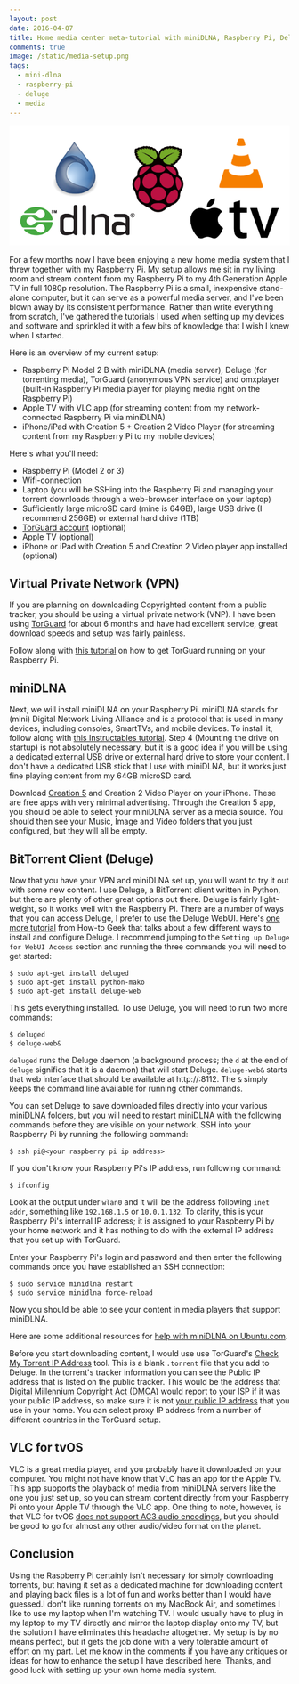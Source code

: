 ```yaml
---
layout: post
date: 2016-04-07
title: Home media center meta-tutorial with miniDLNA, Raspberry Pi, Deluge and Apple TV
comments: true
image: /static/media-setup.png
tags:
  - mini-dlna
  - raspberry-pi
  - deluge
  - media
---
```


![png](/static/media-setup.png)

For a few months now I have been enjoying a new home media system that I threw together with my Raspberry Pi. My setup allows me sit in my living room and stream content from my Raspberry Pi to my 4th Generation Apple TV in full 1080p resolution. The Raspberry Pi is a small, inexpensive stand-alone computer, but it can serve as a powerful media server, and I've been blown away by its consistent performance. Rather than write everything from scratch, I've gathered the tutorials I used when setting up my devices and software and sprinkled it with a few bits of knowledge that I wish I knew when I started.

Here is an overview of my current setup:

- Raspberry Pi Model 2 B with miniDLNA (media server), Deluge (for torrenting media), TorGuard (anonymous VPN service) and omxplayer (built-in Raspberry Pi media player for playing media right on the Raspberry Pi)
- Apple TV with VLC app (for streaming content from my network-connected Raspberry Pi via miniDLNA)
- iPhone/iPad with Creation 5 + Creation 2 Video Player (for streaming content from my Raspberry Pi to my mobile devices)

Here's what you'll need:

- Raspberry Pi (Model 2 or 3)
- Wifi-connection
- Laptop (you will be SSHing into the Raspberry Pi and managing your torrent downloads through a web-browser interface on your laptop)
- Sufficiently large microSD card (mine is 64GB), large USB drive (I recommend 256GB) or external hard drive (1TB)
- [TorGuard account](https://torguard.net/aff.php?aff=1933) (optional)
- Apple TV (optional)
- iPhone or iPad with Creation 5 and Creation 2 Video player app installed (optional)

## Virtual Private Network (VPN)

If you are planning on downloading Copyrighted content from a public tracker, you should be using a virtual private network (VNP). I have been using [TorGuard](https://torguard.net/aff.php?aff=1933) for about 6 months and have had excellent service, great download speeds and setup was fairly painless.

Follow along with [this tutorial](https://torguard.net/knowledgebase.php?action=displayarticle&id=174) on how to get TorGuard running on your Raspberry Pi.

## miniDLNA

Next, we will install miniDLNA on your Raspberry Pi. miniDLNA stands for (mini) Digital Network Living Alliance and is a protocol that is used in many devices, including consoles, SmartTVs, and mobile devices. To install it, follow along with [this Instructables tutorial](http://www.instructables.com/id/Raspberry-Pi-Media-Server-MiniDLNA/). Step 4 (Mounting the drive on startup) is not absolutely necessary, but it is a good idea if you will be using a dedicated external USB drive or external hard drive to store your content. I don't have a dedicated USB stick that I use with miniDLNA, but it works just fine playing content from my 64GB microSD card.

Download [Creation 5](http://www.creation.com.es/creation-5-app/) and Creation 2 Video Player on your iPhone. These are free apps with very minimal advertising. Through the Creation 5 app, you should be able to select your miniDLNA server as a media source. You should then see your Music, Image and Video folders that you just configured, but they will all be empty.

## BitTorrent Client (Deluge)

Now that you have your VPN and miniDLNA set up, you will want to try it out with some new content. I use Deluge, a BitTorrent client written in Python, but there are plenty of other great options out there. Deluge is fairly light-weight, so it works well with the Raspberry Pi. There are a number of ways that you can access Deluge, I prefer to use the Deluge WebUI. Here's [one more tutorial](http://www.howtogeek.com/142044/how-to-turn-a-raspberry-pi-into-an-always-on-bittorrent-box/) from How-to Geek that talks about a few different ways to install and configure Deluge. I recommend jumping to the `Setting up Deluge for WebUI Access` section and running the three commands you will need to get started:

```terminal
$ sudo apt-get install deluged
$ sudo apt-get install python-mako
$ sudo apt-get install deluge-web
```

This gets everything installed. To use Deluge, you will need to run two more commands:

```terminal
$ deluged
$ deluge-web&
```

`deluged` runs the Deluge daemon (a background process; the `d` at the end of `deluge` signifies that it is a daemon) that will start Deluge. `deluge-web&` starts that web interface that should be available at http://<your raspberry pi ip address>:8112. The `&` simply keeps the command line available for running other commands.

You can set Deluge to save downloaded files directly into your various miniDLNA folders, but you will need to restart miniDLNA with the following commands before they are visible on your network. SSH into your Raspberry Pi by running the following command:

```terminal
$ ssh pi@<your raspberry pi ip address>
```

If you don't know your Raspberry Pi's IP address, run following command:

```terminal
$ ifconfig
```

Look at the output under `wlan0` and it will be the address following `inet addr`, something like `192.168.1.5` or `10.0.1.132`. To clarify, this is your Raspberry Pi's internal IP address; it is assigned to your Raspberry Pi by your home network and it has nothing to do with the external IP address that you set up with TorGuard.

Enter your Raspberry Pi's login and password and then enter the following commands once you have established an SSH connection:

```terminal
$ sudo service minidlna restart
$ sudo service minidlna force-reload
```

Now you should be able to see your content in media players that support miniDLNA.

Here are some additional resources for [help with miniDLNA on Ubuntu.com](https://help.ubuntu.com/community/MiniDLNA).

Before you start downloading content, I would use use TorGuard's [Check My Torrent IP Address](https://torguard.net/checkmytorrentipaddress.php) tool. This is a blank `.torrent` file that you add to Deluge. In the torrent's tracker information you can see the Public IP address that is listed on the public tracker. This would be the address that [Digital Millennium Copyright Act (DMCA)](https://en.wikipedia.org/wiki/Digital_Millennium_Copyright_Act) would report to your ISP if it was your public IP address, so make sure it is not [your public IP address](http://www.whatsmyip.org/) that you use in your home. You can select proxy IP address from a number of different countries in the TorGuard setup.

## VLC for tvOS

VLC is a great media player, and you probably have it downloaded on your computer. You might not have know that VLC has an app for the Apple TV. This app supports the playback of media from miniDLNA servers like the one you just set up, so you can stream content directly from your Raspberry Pi onto your Apple TV through the VLC app. One thing to note, however, is that VLC for tvOS [does not support AC3 audio encodings](https://forum.videolan.org/viewtopic.php?t=125032), but you should be good to go for almost any other audio/video format on the planet.

## Conclusion

Using the Raspberry Pi certainly isn't necessary for simply downloading torrents, but having it set as a dedicated machine for downloading content and playing back files is a lot of fun and works better than I would have guessed.I don't like running torrents on my MacBook Air, and sometimes I like to use my laptop when I'm watching TV. I would usually have to plug in my laptop to my TV directly and mirror the laptop display onto my TV, but the solution I have eliminates this headache altogether. My setup is by no means perfect, but it gets the job done with a very tolerable amount of effort on my part. Let me know in the comments if you have any critiques or ideas for how to enhance the setup I have described here. Thanks, and good luck with setting up your own home media system.

